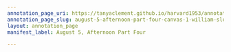 ```yaml
---
annotation_page_uri: https://tanyaclement.github.io/harvard1953/annotations/august-5-afternoon-part-four-canvas-1-william-sloane.json
annotation_page_slug: august-5-afternoon-part-four-canvas-1-william-sloane
layout: annotation_page
manifest_label: August 5, Afternoon Part Four

---
```

